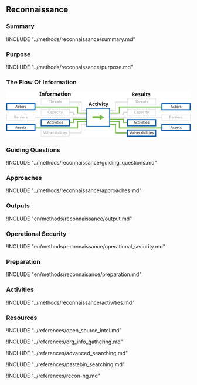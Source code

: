 ## Reconnaissance

### Summary
!INCLUDE "../methods/reconnaissance/summary.md"

### Purpose
!INCLUDE "../methods/reconnaissance/purpose.md"

### The Flow Of Information
![Reconnaissance Information Flow](en/images/info_flows/reconnaissance.svg)

### Guiding Questions
!INCLUDE "../methods/reconnaissance/guiding_questions.md"

### Approaches
!INCLUDE "../methods/reconnaissance/approaches.md"

### Outputs
!INCLUDE "en/methods/reconnaissance/output.md"

### Operational Security
!INCLUDE "en/methods/reconnaissance/operational_security.md"

### Preparation
!INCLUDE "en/methods/reconnaisance/preparation.md"

### Activities
!INCLUDE "../methods/reconnaissance/activities.md"

### Resources
<div class="greybox">

!INCLUDE "../references/open_source_intel.md"

!INCLUDE "../references/org_info_gathering.md"

!INCLUDE "../references/advanced_searching.md"

!INCLUDE "../references/pastebin_searching.md"

!INCLUDE "../references/recon-ng.md"
</div>
